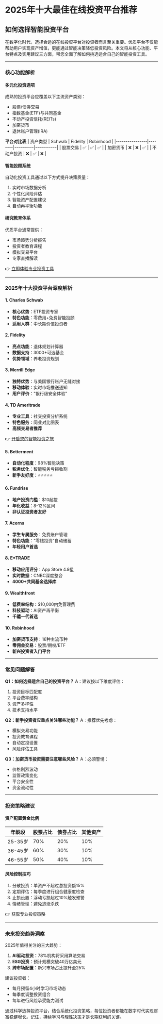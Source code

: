 # 2025年十大最佳在线投资平台推荐

## 如何选择智能投资平台

在数字化时代，选择合适的在线投资平台对投资者而言至关重要。优质平台不仅能帮助用户实现资产增值，更能通过智能决策降低投资风险。本文将从核心功能、平台特点及实用建议三方面，带您全面了解如何挑选适合自己的智能投资工具。

---

### 核心功能解析

#### 多元化投资选项
成熟的投资平台应覆盖以下主流资产类别：
- 股票/债券交易
- 指数基金(ETF)与共同基金
- 不动产投资信托(REITs)
- 加密货币
- 退休账户管理(IRA)

**平台对比表**
| 资产类型       | Schwab | Fidelity | Robinhood |
|----------------|--------|----------|-----------|
| 股票交易       | ✅      | ✅        | ✅         |
| 加密货币       | ❌      | ❌        | ✅         |
| 不动产投资     | ❌      | ✅        | ❌         |

#### 智能投顾系统
自动化投资工具通过以下方式提升决策质量：
1. 实时市场数据分析
2. 个性化风险评估
3. 智能资产配置建议
4. 自动再平衡功能

#### 研究教育体系
优质平台通常提供：
- 市场趋势分析报告
- 投资者教育课程
- 模拟交易平台
- 专家直播解读

👉 [立即体验专业投资工具](https://bit.ly/okx_welcome)

---

### 2025年十大投资平台深度解析

#### 1. Charles Schwab
- **核心优势**：ETF投资专家
- **特色功能**：零费用+免费智能投顾
- **适用人群**：中长期价值投资者

#### 2. Fidelity
- **亮点功能**：退休规划计算器
- **数据支持**：3000+可选基金
- **优势领域**：养老投资规划

#### 3. Merrill Edge
- **独特优势**：与美国银行账户无缝对接
- **移动体验**：实时市场推送通知
- **用户评价**："银行级安全体验"

#### 4. TD Ameritrade
- **专业工具**：社交投资分析系统
- **特色服务**：同业对比图表
- **高频交易者推荐**

👉 [开启您的智能投资之旅](https://bit.ly/okx_welcome)

#### 5. Betterment
- **自动化程度**：98%智能决策
- **税务优化**：智能税务亏损收割
- **新手友好度**：⭐️⭐️⭐️⭐️⭐️

#### 6. Fundrise
- **地产投资门槛**：$10起投
- **年化收益**：8-12%区间
- **非认证投资者友好**

#### 7. Acorns
- **学生专属服务**：免费账户管理
- **特色功能**："零钱投资"自动储蓄
- **年轻用户首选**

#### 8. E*TRADE
- **移动应用评分**：App Store 4.9星
- **实时数据**：CNBC深度整合
- **4000+共同基金选择库**

#### 9. Wealthfront
- **低费率结构**：$10,000内免管理费
- **科技驱动**：AI资产再平衡
- **千禧一代首选**

#### 10. Robinhood
- **加密货币支持**：16种主流币种
- **零佣金交易**：股票/期权/ETF
- **新兴投资者入门平台**

---

### 常见问题解答

**Q1：如何选择适合自己的投资平台？**
A：建议按以下维度评估：
1. 投资目标匹配度
2. 平台费率结构
3. 资产多样性
4. 技术支持水平

**Q2：新手投资者应重点关注哪些功能？**
A：推荐优先考虑：
- 模拟交易功能
- 投资教育课程
- 自动定投设置
- 风险评估工具

**Q3：加密货币投资需要注意哪些风险？**
A：必须警惕：
- 价格剧烈波动
- 监管政策变化
- 平台安全性
- 资金流动性

---

### 投资策略建议

#### 资产配置黄金比例
| 年龄段   | 股票占比 | 债券占比 | 其他资产 |
|----------|----------|----------|----------|
| 25-35岁 | 70%      | 20%      | 10%      |
| 36-45岁 | 60%      | 30%      | 10%      |
| 46-55岁 | 50%      | 40%      | 10%      |

#### 风险控制技巧
1. 分散投资：单资产不超过总投资额15%
2. 定期评估：每季度进行组合健康度检查
3. 止损设置：浮动亏损超过10%触发预警
4. 情绪管理：避免追涨杀跌

👉 [获取专业投资策略](https://bit.ly/okx_welcome)

---

### 未来投资趋势洞察

2025年值得关注的三大趋势：
1. **AI驱动投资**：78%机构将采用算法交易
2. **ESG投资**：预计规模突破40万亿美元
3. **跨市场配置**：新兴市场占比提升至25%

建议投资者：
- 每月预留4小时学习市场动态
- 每季度调整投资组合
- 每年进行风险承受能力测试

通过科学选择投资平台，结合系统化投资策略，每位投资者都能在数字时代实现财富稳健增长。记住，持续学习与理性决策才是长期获利的关键。